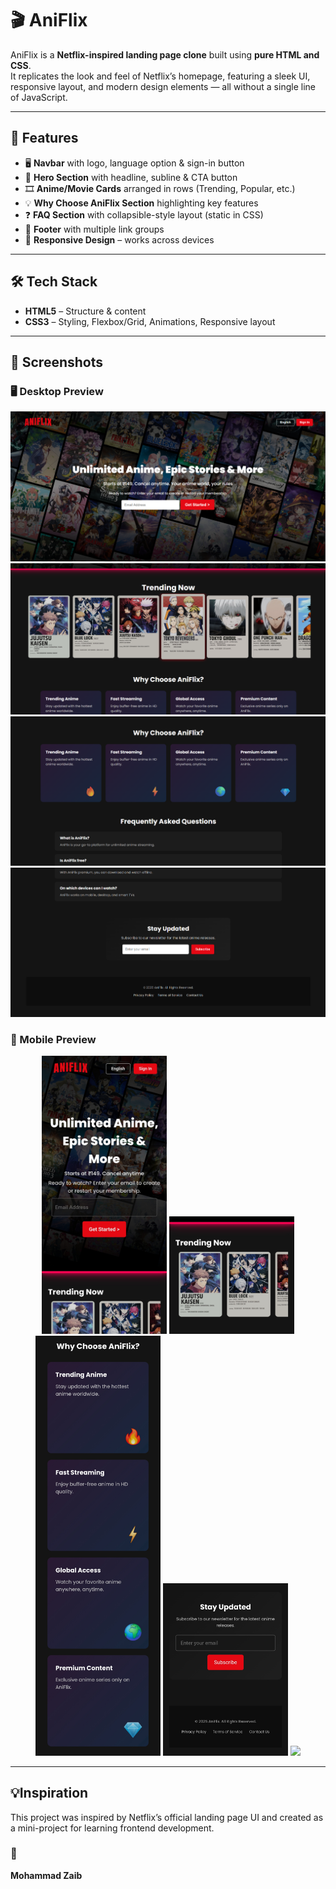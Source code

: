 # 🎬 AniFlix  

AniFlix is a **Netflix-inspired landing page clone** built using **pure HTML and CSS**.  
It replicates the look and feel of Netflix’s homepage, featuring a sleek UI, responsive layout, and modern design elements — all without a single line of JavaScript.  

---

## 🚀 Features  

- 🖥️ **Navbar** with logo, language option & sign-in button  
- 🎥 **Hero Section** with headline, subline & CTA button  
- 🎞️ **Anime/Movie Cards** arranged in rows (Trending, Popular, etc.)  
- 💡 **Why Choose AniFlix Section** highlighting key features  
- ❓ **FAQ Section** with collapsible-style layout (static in CSS)  
- 📜 **Footer** with multiple link groups  
- 📱 **Responsive Design** – works across devices  

---

## 🛠️ Tech Stack  

- **HTML5** – Structure & content  
- **CSS3** – Styling, Flexbox/Grid, Animations, Responsive layout

---
## 📸 Screenshots  
### 🖥️ Desktop Preview  

![Desktop Preview 1](./Preview/OnDesktop/s1.png)  
![Desktop Preview 2](./Preview/OnDesktop/s2.png)  
![Desktop Preview 2](./Preview/OnDesktop/s3.png)  
![Desktop Preview 2](./Preview/OnDesktop/s4.png)  

### 📱 Mobile Preview  

<p align="center">
  <img src="./Preview/OnMobile/S1.jpg" width="200" />
  <img src="./Preview/OnMobile/S2.jpg" width="200" />
  <img src="./Preview/OnMobile/S3.jpg" width="200" />
  <img src="./Preview/OnMobile/S4.jpg" width="200" />
  <img src="./Preview/OnMobile/S5.jjp" width="200" />
</p>  

---

## 💡Inspiration

This project was inspired by Netflix’s official landing page UI and created as a mini-project for learning frontend development.

### 👤
**Mohammad Zaib**

